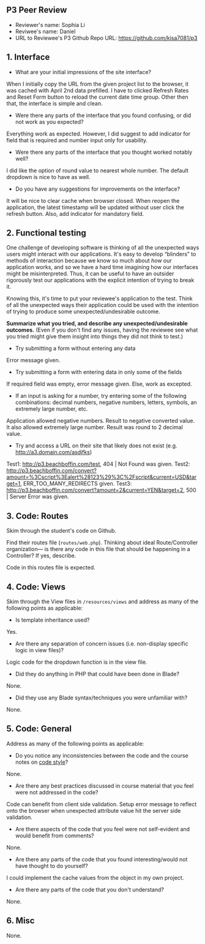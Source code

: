 ## P3 Peer Review

+ Reviewer's name: Sophia Li 
+ Reviwee's name: Daniel
+ URL to Reviewee's P3 Github Repo URL: https://github.com/kisa7081/p3


## 1. Interface

+ What are your initial impressions of the site interface?

When I initially copy the URL from the given project list to the browser, it was cached with April 2nd data prefilled. I have to clicked Refresh Rates and Reset Form button to reload the current date time group. Other then that, the interface is simple and clean.

+ Were there any parts of the interface that you found confusing, or did not work as you expected?

Everything work as expected. However, I did suggest to add indicator for field that is required and number input only for usability.

+ Were there any parts of the interface that you thought worked notably well?

I did like the option of round value to nearest whole number. The default dropdown is nice to have as well.

+ Do you have any suggestions for improvements on the interface?

It will be nice to clear cache when browser closed. When reopen the application, the latest timestamp will be updated without user click the refresh button. Also, add indicator for mandatory field.


## 2. Functional testing
One challenge of developing software is thinking of all the unexpected ways users might interact with our applications. It's easy to develop &ldquo;blinders&rdquo; to methods of interaction because we know so much about *how* our application works, and so we have a hard time imagining how our interfaces might be misinterpreted. Thus, it can be useful to have an outsider rigorously test our applications with the explicit intention of trying to break it.

Knowing this, it's time to put your reviewee's application to the test. Think of all the unexpected ways their application could be used with the intention of trying to produce some unexpected/undesirable outcome.

__Summarize what you tried, and describe any unexpected/undesirable outcomes.__
(Even if you don't find any issues, having the reviewee see what you tried might give them insight into things they did not think to test.)

+ Try submitting a form without entering any data

Error message given.

+ Try submitting a form with entering data in only some of the fields

If required field was empty, error message given. Else, work as excepted.

+ If an input is asking for a number, try entering some of the following combinations: decimal numbers, negative numbers, letters, symbols, an extremely large number, etc.

Application allowed negative numbers. Result to negative converted value. It also allowed extremely large number. Result was round to 2 decimal value.

+ Try and access a URL on their site that likely does not exist (e.g. http://a3.domain.com/asdjfks)

Test1: http://p3.beachboffin.com/test, 404 | Not Found was given.
Test2: http://p3.beachboffin.com/convert?amount=%3Cscript%3Ealert%28123%29%3C%2Fscript&current=USD&target=1, ERR_TOO_MANY_REDIRECTS given.
Test3: http://p3.beachboffin.com/convert?amount=2&current=YEN&target=2, 500 | Server Error was given.


## 3. Code: Routes
Skim through the student's code on Github.

Find their routes file (`routes/web.php`). Thinking about ideal Route/Controller organization&mdash; is there any code in this file that should be happening in a Controller?
If yes, describe.

Code in this routes file is expected.


## 4. Code: Views
Skim through the View files in `/resources/views` and address as many of the following points as applicable:

+ Is template inheritance used?

Yes.

+ Are there any separation of concern issues (i.e. non-display specific logic in view files)?

Logic code for the dropdown function is in the view file.

+ Did they do anything in PHP that could have been done in Blade?

None.

+ Did they use any Blade syntax/techniques you were unfamiliar with?

None.


## 5. Code: General
Address as many of the following points as applicable:

+ Do you notice any inconsistencies between the code and the course notes on [code style](https://github.com/susanBuck/dwa15-fall2018/blob/master/misc/code-style.md)?

None.

+ Are there any best practices discussed in course material that you feel were not addressed in the code?

Code can benefit from client side validation. Setup error message to reflect onto the browser when unexpected attribute value hit the server side validation.

+ Are there aspects of the code that you feel were not self-evident and would benefit from comments?

None.

+ Are there any parts of the code that you found interesting/would not have thought to do yourself?

I could implement the cache values from the object in my own project. 

+ Are there any parts of the code that you don't understand?

None.

## 6. Misc

None.
